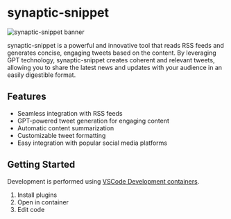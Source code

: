 # synaptic-snippet

![synaptic-snippet banner](https://www.example.com/images/synaptic-snippet-banner.png)

synaptic-snippet is a powerful and innovative tool that reads RSS feeds and generates concise, engaging tweets based on the content. By leveraging GPT technology, synaptic-snippet creates coherent and relevant tweets, allowing you to share the latest news and updates with your audience in an easily digestible format.

## Features

- Seamless integration with RSS feeds
- GPT-powered tweet generation for engaging content
- Automatic content summarization
- Customizable tweet formatting
- Easy integration with popular social media platforms

## Getting Started

Development is performed using [VSCode Development containers](https://code.visualstudio.com/docs/devcontainers/containers).

1. Install plugins
1. Open in container
1. Edit code